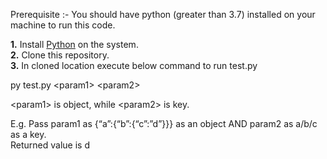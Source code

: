 Prerequisite :- You should have python (greater than 3.7) installed on your machine to run this code.

**1.** Install [Python](https://www.python.org/downloads) on the system.</br>
**2.** Clone this repository.</br>
**3.** In cloned location execute below command to run test.py</br>

py test.py \<param1\> \<param2\>

\<param1\> is object, while  \<param2\> is key.

E.g. Pass param1 as  {“a”:{“b”:{“c”:”d”}}} as an object  AND
          param2 as a/b/c as a key.  
Returned value is d
